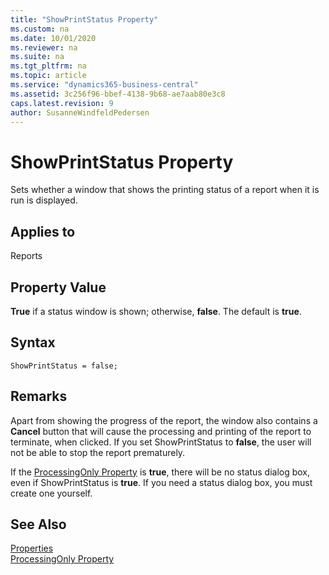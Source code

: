 ```yaml
---
title: "ShowPrintStatus Property"
ms.custom: na
ms.date: 10/01/2020
ms.reviewer: na
ms.suite: na
ms.tgt_pltfrm: na
ms.topic: article
ms.service: "dynamics365-business-central"
ms.assetid: 3c256f96-bbef-4138-9b68-ae7aab80e3c8
caps.latest.revision: 9
author: SusanneWindfeldPedersen
---
```


 

# ShowPrintStatus Property
Sets whether a window that shows the printing status of a report when it is run is displayed.  
  
## Applies to  
 Reports  
  
## Property Value  
 **True** if a status window is shown; otherwise, **false**. The default is **true**.  

## Syntax
```
ShowPrintStatus = false;
```
  
## Remarks  
 Apart from showing the progress of the report, the window also contains a **Cancel** button that will cause the processing and printing of the report to terminate, when clicked. If you set ShowPrintStatus to **false**, the user will not be able to stop the report prematurely.  
  
 If the [ProcessingOnly Property](devenv-processingonly-property.md) is **true**, there will be no status dialog box, even if ShowPrintStatus is **true**. If you need a status dialog box, you must create one yourself.  
  
## See Also  
 [Properties](devenv-properties.md)    
 [ProcessingOnly Property](devenv-processingonly-property.md)